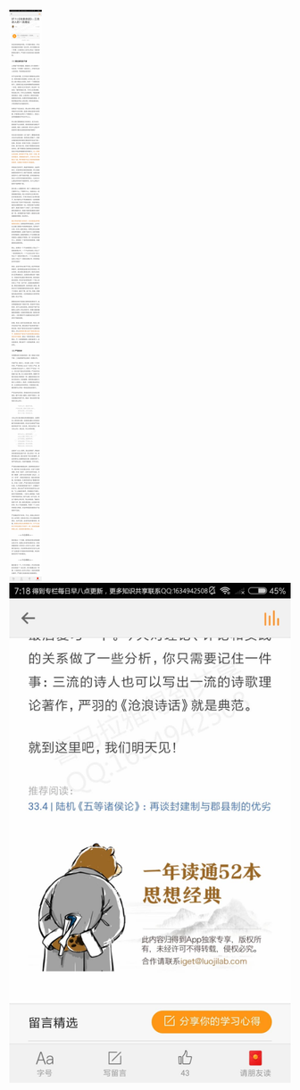 ![](../../images/2017年12月/XY1204《沧浪诗话》：三流诗人的一流理论.jpg)
![](../../images/2017年12月/XY1204《沧浪诗话》：三流诗人的一流理论2.jpg)
